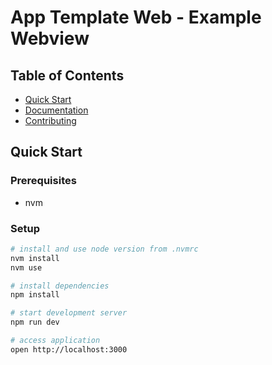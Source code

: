 # App Template Web - Example Webview

## Table of Contents

- [Quick Start](#quick-start)
- [Documentation](#documentation)
- [Contributing](#contributing)

## Quick Start

### Prerequisites

- nvm

### Setup

```bash
# install and use node version from .nvmrc
nvm install
nvm use

# install dependencies
npm install

# start development server
npm run dev

# access application
open http://localhost:3000
```
